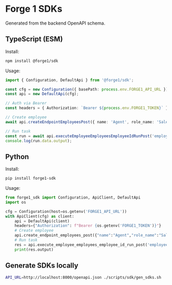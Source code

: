 # Forge 1 SDKs

Generated from the backend OpenAPI schema.

## TypeScript (ESM)

Install:

```bash
npm install @forge1/sdk
```

Usage:

```ts
import { Configuration, DefaultApi } from '@forge1/sdk';

const cfg = new Configuration({ basePath: process.env.FORGE1_API_URL });
const api = new DefaultApi(cfg);

// Auth via Bearer
const headers = { Authorization: `Bearer ${process.env.FORGE1_TOKEN}` };

// Create employee
await api.createEndpointEmployeesPost({ name: 'Agent', role_name: 'Sales', description: 'd', tools: [] } as any, { headers });

// Run task
const run = await api.executeEmployeeEmployeesEmployeeIdRunPost('employee-id', { task: 'Hello' } as any, { headers });
console.log(run.data.output);
```

## Python

Install:

```bash
pip install forge1-sdk
```

Usage:

```python
from forge1_sdk import Configuration, ApiClient, DefaultApi
import os

cfg = Configuration(host=os.getenv('FORGE1_API_URL'))
with ApiClient(cfg) as client:
    api = DefaultApi(client)
    headers={"Authorization": f"Bearer {os.getenv('FORGE1_TOKEN')}"}
    # Create employee
    api.create_endpoint_employees_post({"name":"Agent","role_name":"Sales","description":"d","tools":[]}, _headers=headers)
    # Run task
    res = api.execute_employee_employees_employee_id_run_post('employee-id', {"task":"Hello"}, _headers=headers)
    print(res.output)
```

## Generate SDKs locally

```bash
API_URL=http://localhost:8000/openapi.json ./scripts/sdk/gen_sdks.sh
```
